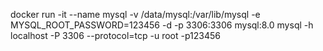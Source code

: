 docker run -it --name mysql -v /data/mysql:/var/lib/mysql -e MYSQL_ROOT_PASSWORD=123456 -d -p 3306:3306  mysql:8.0
mysql -h localhost -P 3306 --protocol=tcp -u root -p123456
